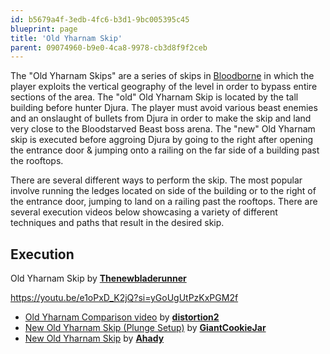 ```yaml
---
id: b5679a4f-3edb-4fc6-b3d1-9bc005395c45
blueprint: page
title: 'Old Yharnam Skip'
parent: 09074960-b9e0-4ca8-9978-cb3d8f9f2ceb
---
```

The "Old Yharnam Skips" are a series of skips in [Bloodborne](/bloodborne) in which the player exploits the vertical geography of the level in order to bypass entire sections of the area. The "old" Old Yharnam Skip is located by the tall building before hunter Djura. The player must avoid various beast enemies and an onslaught of bullets from Djura in order to make the skip and land very close to the Bloodstarved Beast boss arena. The "new" Old Yharnam skip is executed before aggroing Djura by going to the right after opening the entrance door & jumping onto a railing on the far side of a building past the rooftops.

There are several different ways to perform the skip. The most popular involve running the ledges located on side of the building or to the right of the entrance door, jumping to land on a railing past the rooftops. There are several execution videos below showcasing a variety of different techniques and paths that result in the desired skip.

## Execution

Old Yharnam Skip by [**Thenewbladerunner**](https://www.youtube.com/@thenewbladerunner)

https://youtu.be/e1oPxD_K2jQ?si=yGoUgUtPzKxPGM2f

- [Old Yharnam Comparison video](https://www.youtube.com/watch?v=pNhEUpbSuE0)  by [**distortion2**](https://www.twitch.tv/distortion2)
- [New Old Yharnam Skip (Plunge Setup)](https://www.youtube.com/watch?v=IbzIB5xNhTg)  by [**GiantCookieJar**](https://www.twitch.tv/giantcookiejar)
- [New Old Yharnam Skip](https://www.youtube.com/watch?v=6Ca3I6Dyfag)  by [**Ahady**](https://www.twitch.tv/Ahady)
